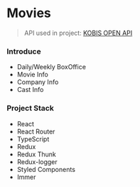 # Movies

> API used in project: [KOBIS OPEN API](http://www.kobis.or.kr/kobisopenapi/homepg/main/main.do "Go KOBIS")

### Introduce
* Daily/Weekly BoxOffice
* Movie Info
* Company Info
* Cast Info

### Project Stack
* React
* React Router
* TypeScript
* Redux
* Redux Thunk
* Redux-logger
* Styled Components
* Immer
